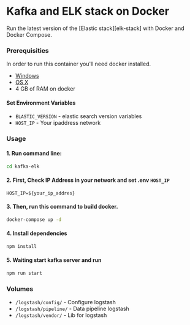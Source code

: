 # Kafka and ELK stack on Docker

Run the latest version of the [Elastic stack][elk-stack] with Docker and Docker Compose.

### Prerequisities
In order to run this container you'll need docker installed.

* [Windows](https://docs.docker.com/windows/started)
* [OS X](https://docs.docker.com/mac/started/)
* 4 GB of RAM on docker

#### Set Environment Variables

* `ELASTIC_VERSION` - elastic search version variables
* `HOST_IP` - Your ipaddress network 

### Usage
#### 1. Run command line:
```sh
cd kafka-elk
```
#### 2. First, Check IP Address in your network and set .env `HOST_IP`
  ```
  HOST_IP=${your_ip_addres}
  ```
#### 3. Then, run this command to build docker.
```sh
docker-compose up -d
```
#### 4. Install dependencies
```sh
npm install
```
#### 5. Waiting start kafka server and run 
```sh
npm run start
```

### Volumes

* `/logstash/config/` - Configure logstash
* `/logstash/pipeline/` - Data pipeline logstash
* `/logstash/vendor/` - Lib for logstash
